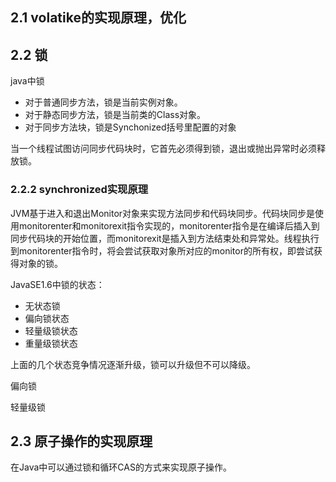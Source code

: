 ## 2.1 volatike的实现原理，优化
## 2.2 锁
java中锁
- 对于普通同步方法，锁是当前实例对象。
- 对于静态同步方法，锁是当前类的Class对象。
- 对于同步方法块，锁是Synchonized括号里配置的对象

当一个线程试图访问同步代码块时，它首先必须得到锁，退出或抛出异常时必须释放锁。

### 2.2.2 synchronized实现原理
JVM基于进入和退出Monitor对象来实现方法同步和代码块同步。代码块同步是使用monitorenter和monitorexit指令实现的，monitorenter指令是在编译后插入到同步代码块的开始位置，而monitorexit是插入到方法结束处和异常处。线程执行到monitorenter指令时，将会尝试获取对象所对应的monitor的所有权，即尝试获得对象的锁。


JavaSE1.6中锁的状态：
 - 无状态锁
 - 偏向锁状态
 - 轻量级锁状态
 - 重量级锁状态

上面的几个状态竞争情况逐渐升级，锁可以升级但不可以降级。

偏向锁

轻量级锁


## 2.3 原子操作的实现原理
在Java中可以通过锁和循环CAS的方式来实现原子操作。